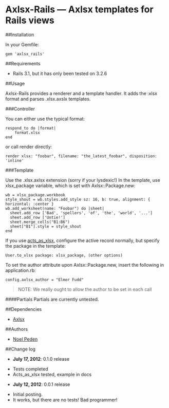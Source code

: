 Axlsx-Rails &mdash; Axlsx templates for Rails views
===================================================

##Installation

In your Gemfile:

	gem 'axlsx_rails'

##Requirements

* Rails 3.1, but it has only been tested on 3.2.6

##Usage

Axlsx-Rails provides a renderer and a template handler. It adds the :xlsx format and parses .xlsx.axslx templates.

###Controller

You can either use the typical format:

	respond_to do |format|
		format.xlsx
	end

or call render directly:

	render xlsx: "foobar", filename: "the_latest_foobar", disposition: 'inline'

###Template

Use the .xlsx.axlsx extension (sorry if your lysdexic!) In the template, use xlsx_package variable, which is set with Axlsx::Package.new:

	wb = xlsx_package.workbook
	style_shout = wb.styles.add_style sz: 16, b: true, alignment: { horizontal: :center }
	wb.add_worksheet(name: "Foobar") do |sheet|
	  sheet.add_row ['Bad', 'spellers', 'of', 'the', 'world', '...']
	  sheet.add_row ['Untie!']
	  sheet.merge_cells("B1:B6")
	  sheet["B1"].style = style_shout
	end

If you use [acts_as_xlsx](https://github.com/randym/acts_as_xlsx), configure the active record normally, but specify the package in the template:

	User.to_xlsx package: xlsx_package, (other options)

To set the author attribute upon Axlsx::Package.new, insert the following in application.rb:

	config.axlsx_author = "Elmer Fudd"

> NOTE: We really ought to allow the author to be set in each call

####Partials
Partials are currently untested.

##Dependencies

- [Axlsx](https://github.com/randym/axlsx)

##Authors

* [Noel Peden](https://github.com/straydogstudio)

##Change log

- **July 17, 2012**: 0.1.0 release
* Tests completed
* Acts_as_xlsx tested, example in docs

- **July 12, 2012**: 0.0.1 release
* Initial posting.
* It works, but there are no tests! Bad programmer!